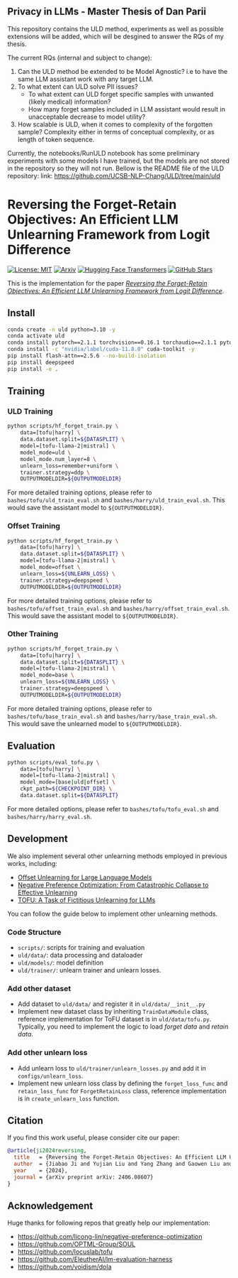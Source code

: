 ## Privacy in LLMs - Master Thesis of Dan Parii

This repository contains the ULD method, experiments as well as possible extensions will be added, which will be desgined to answer the RQs of my thesis. 


The current RQs (internal and subject to change):

1. Can the ULD method be extended to be Model Agnostic? i.e to have the same LLM assistant work with any target LLM.
2. To what extent can ULD solve PII issues?
   - To what extent can ULD forget specific samples with unwanted (likely medical) information?
   - How many forget samples included in LLM assistant would result in unacceptable decrease to model utility?
3. How scalable is ULD, when it comes to complexity of the forgotten sample? Complexity either in terms of conceptual complexity, or as length of token sequence.

Currently, the notebooks/RunULD notebook has some preliminary experiments with some models I have trained, but the models are not stored in the repository so they will not run. Bellow is the README file of the ULD repository: 
link: https://github.com/UCSB-NLP-Chang/ULD/tree/main/uld


# Reversing the Forget-Retain Objectives: An Efficient LLM Unlearning Framework from Logit Difference
[![License: MIT](https://img.shields.io/badge/License-MIT-g.svg)](https://opensource.org/licenses/MIT)
[![Arxiv](https://img.shields.io/badge/arXiv-2406.08607-B21A1B)](https://arxiv.org/abs/2406.08607)
[![Hugging Face Transformers](https://img.shields.io/badge/%F0%9F%A4%97-Transformers-blue)](https://github.com/huggingface/transformers)
[![GitHub Stars](https://img.shields.io/github/stars/UCSB-NLP-Chang/ULD?style=social)](https://github.com/UCSB-NLP-Chang/ULD/stargazers)

This is the implementation for the paper [*Reversing the Forget-Retain Objectives: An Efficient LLM Unlearning Framework from Logit Difference*](https://arxiv.org/abs/2406.08607).

## Install
```bash
conda create -n uld python=3.10 -y
conda activate uld
conda install pytorch==2.1.1 torchvision==0.16.1 torchaudio==2.1.1 pytorch-cuda=11.8 -c pytorch -c nvidia
conda install -c "nvidia/label/cuda-11.8.0" cuda-toolkit -y
pip install flash-attn==2.5.6 --no-build-isolation
pip install deepspeed
pip install -e .
```

## Training

### ULD Training
```bash
python scripts/hf_forget_train.py \
    data=[tofu|harry] \
    data.dataset.split=${DATASPLIT} \
    model=[tofu-llama-2|mistral] \
    model_mode=uld \
    model_mode.num_layer=8 \
    unlearn_loss=remember+uniform \
    trainer.strategy=ddp \
    OUTPUTMODELDIR=${OUTPUTMODELDIR}
```
For more detailed training options, please refer to `bashes/tofu/uld_train_eval.sh` and `bashes/harry/uld_train_eval.sh`. This would save the assistant model to `${OUTPUTMODELDIR}`.

### Offset Training
```bash
python scripts/hf_forget_train.py \
    data=[tofu|harry] \
    data.dataset.split=${DATASPLIT} \
    model=[tofu-llama-2|mistral] \
    model_mode=offset \
    unlearn_loss=${UNLEARN_LOSS} \
    trainer.strategy=deepspeed \
    OUTPUTMODELDIR=${OUTPUTMODELDIR}
```
For more detailed training options, please refer to `bashes/tofu/offset_train_eval.sh` and `bashes/harry/offset_train_eval.sh`. This would save the assistant model to `${OUTPUTMODELDIR}`.


### Other Training
```bash
python scripts/hf_forget_train.py \
    data=[tofu|harry] \
    data.dataset.split=${DATASPLIT} \
    model=[tofu-llama-2|mistral] \
    model_mode=base \
    unlearn_loss=${UNLEARN_LOSS} \
    trainer.strategy=deepspeed \
    OUTPUTMODELDIR=${OUTPUTMODELDIR}
```
For more detailed training options, please refer to `bashes/tofu/base_train_eval.sh` and `bashes/harry/base_train_eval.sh`. This would save the unlearned model to `${OUTPUTMODELDIR}`.

## Evaluation

```bash
python scripts/eval_tofu.py \
    data=[tofu|harry] \
    model=[tofu-llama-2|mistral] \
    model_mode=[base|uld|offset] \
    ckpt_path=${CHECKPOINT_DIR} \
    data.dataset.split=${DATASPLIT} 
```
For more detailed options, please refer to `bashes/tofu/tofu_eval.sh` and `bashes/harry/harry_eval.sh`.


## Development

We also implement several other unlearning methods employed in previous works, including:
* [Offset Unlearning for Large Language Models](https://arxiv.org/abs/2404.11045)
* [Negative Preference Optimization: From Catastrophic Collapse to Effective Unlearning](https://arxiv.org/abs/2404.05868)
* [TOFU: A Task of Fictitious Unlearning for LLMs](https://arxiv.org/abs/2401.06121)

You can follow the guide below to implement other unlearning methods.

### Code Structure
* `scripts/`: scripts for training and evaluation
* `uld/data/`: data processing and dataloader
* `uld/models/`: model definition
* `uld/trainer/`: unlearn trainer and unlearn losses. 

### Add other dataset
* Add dataset to `uld/data/` and register it in `uld/data/__init__.py`
* Implement new dataset class by inheriting `TrainDataModule` class, reference implementation for ToFU dataset is in `uld/data/tofu.py`. Typically, you need to implement the logic to load *forget data* and *retain data*. 

### Add other unlearn loss
* Add unlearn loss to `uld/trainer/unlearn_losses.py` and add it in `configs/unlearn_loss`.
* Implement new unlearn loss class by defining the `forget_loss_func` and `retain_loss_func` for `ForgetRetainLoss` class, reference implementation is in `create_unlearn_loss` function.



## Citation
If you find this work useful, please consider cite our paper:
```bibtex
@article{ji2024reversing,
  title   = {Reversing the Forget-Retain Objectives: An Efficient LLM Unlearning Framework from Logit Difference},
  author  = {Jiabao Ji and Yujian Liu and Yang Zhang and Gaowen Liu and Ramana Rao Kompella and Sijia Liu and Shiyu Chang},
  year    = {2024},
  journal = {arXiv preprint arXiv: 2406.08607}
}
```

## Acknowledgement
Huge thanks for following repos that greatly help our implementation:
* https://github.com/licong-lin/negative-preference-optimization
* https://github.com/OPTML-Group/SOUL
* https://github.com/locuslab/tofu
* https://github.com/EleutherAI/lm-evaluation-harness
* https://github.com/voidism/dola
